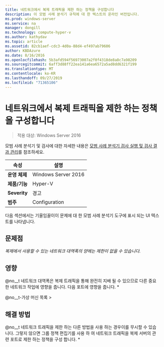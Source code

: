 ```yaml
---
title: 네트워크에서 복제 트래픽을 제한 하는 정책을 구성합니다
description: 이 모범 사례 분석기 규칙에 대 한 텍스트의 온라인 버전입니다.
ms.prod: windows-server
ms.service: na
manager: dongill
ms.technology: compute-hyper-v
ms.author: kathydav
ms.topic: article
ms.assetid: 82cb1aef-cdc3-4d0a-88d4-ef497ab79606
author: KBDAzure
ms.date: 8/16/2016
ms.openlocfilehash: 5b3afd594f56973007a2f0f4318de8a8c7a98209
ms.sourcegitcommit: 6aff3d88ff22ea141a6ea6572a5ad8dd6321f199
ms.translationtype: MT
ms.contentlocale: ko-KR
ms.lasthandoff: 09/27/2019
ms.locfileid: "71365106"
---
```

# <a name="configure-a-policy-to-throttle-the-replication-traffic-on-the-network"></a>네트워크에서 복제 트래픽을 제한 하는 정책을 구성합니다

>적용 대상: Windows Server 2016

모범 사례 분석기 및 검사에 대한 자세한 내용은 [모범 사례 분석기 검사 실행 및 검사 결과 관리](https://go.microsoft.com/fwlink/p/?LinkID=223177)를 참조하세요.  
  
|속성|설명|  
|-|-|  
|**운영 체제**|Windows Server 2016|  
|**제품/기능**|Hyper-V|  
|**Severity**|경고|  
|**범주**|Configuration|  
  
다음 섹션에서는 기울임꼴이이 문제에 대 한 모범 사례 분석기 도구에 표시 되는 UI 텍스트를 나타냅니다.  
  
## <a name="issue"></a>문제점  
*복제에서 사용할 수 있는 네트워크 대역폭의 양에는 제한이 없을 수 있습니다.*  
  
## <a name="impact"></a>영향  
@no__t 네트워크 대역폭은 복제 트래픽을 통해 완전히 지배 될 수 있으므로 다른 중요 한 네트워크 작업에 영향을 줍니다. 다음 포트에 영향을 줍니다. *  
  
@no__t-가상 머신 목록 >  
  
## <a name="resolution"></a>해결 방법  
@no__t 네트워크 트래픽을 제한 하는 다른 방법을 사용 하는 경우이를 무시할 수 있습니다. 그렇지 않으면 그룹 정책 편집기를 사용 하 여 네트워크 트래픽을 복제 서버의 관련 포트로 제한 하는 정책을 구성 합니다. *  
  
  


